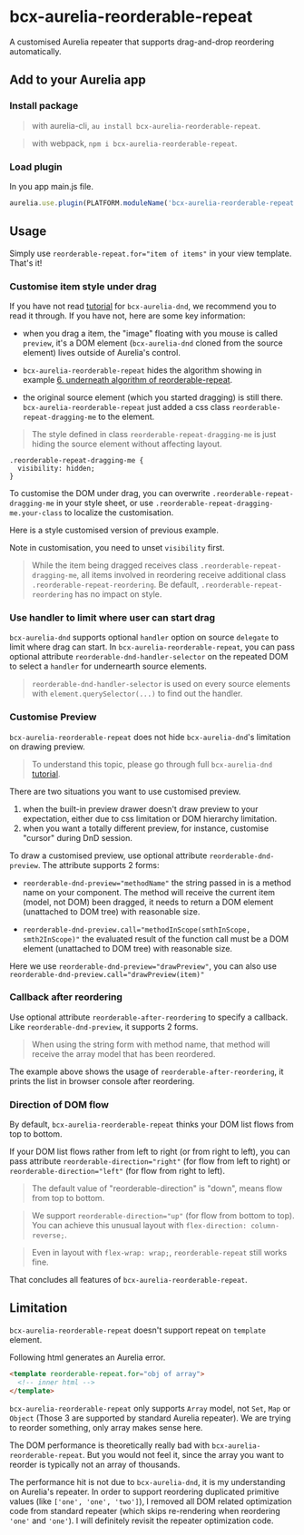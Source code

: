 # bcx-aurelia-reorderable-repeat

A customised Aurelia repeater that supports drag-and-drop reordering automatically.

## Add to your Aurelia app

### Install package

> with aurelia-cli, `au install bcx-aurelia-reorderable-repeat`.

> with webpack, `npm i bcx-aurelia-reorderable-repeat`.

### Load plugin

In you app main.js file.

```js
aurelia.use.plugin(PLATFORM.moduleName('bcx-aurelia-reorderable-repeat'));
```

## Usage

Simply use `reorderable-repeat.for="item of items"` in your view template. That's it!

<compose view-model="../examples/er1-reorderable-repeat/index"></compose>

### Customise item style under drag

If you have not read [tutorial](#/overview) for `bcx-aurelia-dnd`, we recommend you to read it through. If you have not, here are some key information:

* when you drag a item, the "image" floating with you mouse is called `preview`, it's a DOM element (`bcx-aurelia-dnd` cloned from the source element) lives outside of Aurelia's control.

* `bcx-aurelia-reorderable-repeat` hides the algorithm showing in example [6. underneath algorithm of reorderable-repeat](#/e6-reorder-list).

* the original source element (which you started dragging) is still there. `bcx-aurelia-reorderable-repeat` just added a css class `reorderable-repeat-dragging-me` to the element.

> The style defined in class `reorderable-repeat-dragging-me` is just hiding the source element without affecting layout.

```
.reorderable-repeat-dragging-me {
  visibility: hidden;
}
```

To customise the DOM under drag, you can overwrite `.reorderable-repeat-dragging-me` in your style sheet, or use `.reorderable-repeat-dragging-me.your-class` to localize the customisation.

Here is a style customised version of previous example.

<compose view-model="../examples/er2-reorderable-repeat-customise-style/index"></compose>

Note in customisation, you need to unset `visibility` first.

> While the item being dragged receives class `.reorderable-repeat-dragging-me`, all items involved in reordering receive additional class `.reorderable-repeat-reordering`. Be default, `.reorderable-repeat-reordering` has no impact on style.

### Use handler to limit where user can start drag

`bcx-aurelia-dnd` supports optional `handler` option on source `delegate` to limit where drag can start. In `bcx-aurelia-reorderable-repeat`, you can pass optional attribute `reorderable-dnd-handler-selector` on the repeated DOM to select a `handler` for undernearth source elements.

> `reorderable-dnd-handler-selector` is used on every source elements with `element.querySelector(...)` to find out the handler.

<compose view-model="../examples/er3-reorderable-repeat-with-handler/index"></compose>

### Customise Preview

`bcx-aurelia-reorderable-repeat` does not hide `bcx-aurelia-dnd`'s limitation on drawing preview.

> To understand this topic, please go through full `bcx-aurelia-dnd` [tutorial](#/overview).

There are two situations you want to use customised preview.

1. when the built-in preview drawer doesn't draw preview to your expectation, either due to css limitation or DOM hierarchy limitation.
2. when you want a totally different preview, for instance, customise "cursor" during DnD session.

To draw a customised preview, use optional attribute `reorderable-dnd-preview`. The attribute supports 2 forms:

* `reorderable-dnd-preview="methodName"` the string passed in is a method name on your component. The method will receive the current item (model, not DOM) been dragged, it needs to return a DOM element (unattached to DOM tree) with reasonable size.

* `reorderable-dnd-preview.call="methodInScope(smthInScope, smth2InScope)"` the evaluated result of the function call must be a DOM element (unattached to DOM tree) with reasonable size.

<compose view-model="../examples/er4-reorderable-repeat-customise-preview/index"></compose>

Here we use `reorderable-dnd-preview="drawPreview"`, you can also use `reorderable-dnd-preview.call="drawPreview(item)"`

### Callback after reordering

Use optional attribute `reorderable-after-reordering` to specify a callback. Like `reorderable-dnd-preview`, it supports 2 forms.

> When using the string form with method name, that method will receive the array model that has been reordered.

The example above shows the usage of `reorderable-after-reordering`, it prints the list in browser console after reordering.

### Direction of DOM flow

By default, `bcx-aurelia-reorderable-repeat` thinks your DOM list flows from top to bottom.

If your DOM list flows rather from left to right (or from right to left), you can pass attribute `reorderable-direction="right"` (for flow from left to right) or `reorderable-direction="left"` (for flow from right to left).

> The default value of "reorderable-direction" is "down", means flow from top to bottom.

> We support `reorderable-direction="up"` (for flow from bottom to top). You can achieve this unusual layout with `flex-direction: column-reverse;`.

> Even in layout with `flex-wrap: wrap;`, `reorderable-repeat` still works fine.

<compose view-model="../examples/er5-reorderable-repeat-direction/index"></compose>

That concludes all features of `bcx-aurelia-reorderable-repeat`.

## Limitation

`bcx-aurelia-reorderable-repeat` doesn't support repeat on `template` element.

Following html generates an Aurelia error.
```html
<template reorderable-repeat.for="obj of array">
  <!-- inner html -->
</template>
```

`bcx-aurelia-reorderable-repeat` only supports `Array` model, not `Set`, `Map` or `Object` (Those 3 are supported by standard Aurelia repeater). We are trying to reorder something, only array makes sense here.

The DOM performance is theoretically really bad with `bcx-aurelia-reorderable-repeat`. But you would not feel it, since the array you want to reorder is typically not an array of thousands.

The performance hit is not due to `bcx-aurelia-dnd`, it is my understanding on Aurelia's repeater. In order to support reordering duplicated primitive values (like `['one', 'one', 'two']`), I removed all DOM related optimization code from standard repeater (which skips re-rendering when reordering `'one'` and `'one'`). I will definitely revisit the repeater optimization code.
